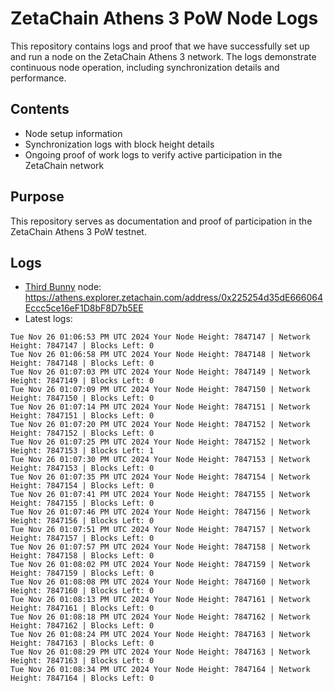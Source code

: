 # ZetaChain Athens 3 PoW Node Logs
This repository contains logs and proof that we have successfully set up and run a node on the ZetaChain Athens 3 network. The logs demonstrate continuous node operation, including synchronization details and performance.

## Contents
- Node setup information
- Synchronization logs with block height details
- Ongoing proof of work logs to verify active participation in the ZetaChain network

## Purpose
This repository serves as documentation and proof of participation in the ZetaChain Athens 3 PoW testnet.

## Logs

- [Third Bunny](https://thirdbunny.xyz/) node: https://athens.explorer.zetachain.com/address/0x225254d35dE666064Eccc5ce16eF1D8bF8D7b5EE
- Latest logs:
```
Tue Nov 26 01:06:53 PM UTC 2024 Your Node Height: 7847147 | Network Height: 7847147 | Blocks Left: 0
Tue Nov 26 01:06:58 PM UTC 2024 Your Node Height: 7847148 | Network Height: 7847148 | Blocks Left: 0
Tue Nov 26 01:07:03 PM UTC 2024 Your Node Height: 7847149 | Network Height: 7847149 | Blocks Left: 0
Tue Nov 26 01:07:09 PM UTC 2024 Your Node Height: 7847150 | Network Height: 7847150 | Blocks Left: 0
Tue Nov 26 01:07:14 PM UTC 2024 Your Node Height: 7847151 | Network Height: 7847151 | Blocks Left: 0
Tue Nov 26 01:07:20 PM UTC 2024 Your Node Height: 7847152 | Network Height: 7847152 | Blocks Left: 0
Tue Nov 26 01:07:25 PM UTC 2024 Your Node Height: 7847152 | Network Height: 7847153 | Blocks Left: 1
Tue Nov 26 01:07:30 PM UTC 2024 Your Node Height: 7847153 | Network Height: 7847153 | Blocks Left: 0
Tue Nov 26 01:07:35 PM UTC 2024 Your Node Height: 7847154 | Network Height: 7847154 | Blocks Left: 0
Tue Nov 26 01:07:41 PM UTC 2024 Your Node Height: 7847155 | Network Height: 7847155 | Blocks Left: 0
Tue Nov 26 01:07:46 PM UTC 2024 Your Node Height: 7847156 | Network Height: 7847156 | Blocks Left: 0
Tue Nov 26 01:07:51 PM UTC 2024 Your Node Height: 7847157 | Network Height: 7847157 | Blocks Left: 0
Tue Nov 26 01:07:57 PM UTC 2024 Your Node Height: 7847158 | Network Height: 7847158 | Blocks Left: 0
Tue Nov 26 01:08:02 PM UTC 2024 Your Node Height: 7847159 | Network Height: 7847159 | Blocks Left: 0
Tue Nov 26 01:08:08 PM UTC 2024 Your Node Height: 7847160 | Network Height: 7847160 | Blocks Left: 0
Tue Nov 26 01:08:13 PM UTC 2024 Your Node Height: 7847161 | Network Height: 7847161 | Blocks Left: 0
Tue Nov 26 01:08:18 PM UTC 2024 Your Node Height: 7847162 | Network Height: 7847162 | Blocks Left: 0
Tue Nov 26 01:08:24 PM UTC 2024 Your Node Height: 7847163 | Network Height: 7847163 | Blocks Left: 0
Tue Nov 26 01:08:29 PM UTC 2024 Your Node Height: 7847163 | Network Height: 7847163 | Blocks Left: 0
Tue Nov 26 01:08:34 PM UTC 2024 Your Node Height: 7847164 | Network Height: 7847164 | Blocks Left: 0
```

